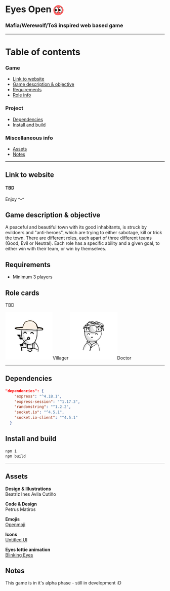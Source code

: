 # Eyes Open <img src="public/assets/icons/eyesopen.svg" alt="Eyes Open logo" width=32 style="vertical-align:middle">

### Mafia/Werewolf/ToS inspired web based game

---

# Table of contents

  ### Game
<!-- - [Eyes Open <img src=public/assets/icons/eyesopen.svg" alt="Eyes Open logo" width=32 style="vertical-align:middle">](#eyes-open-)
    - [Mafia/Werewolf/ToS inspired web based game](#mafiawerewolftos-inspired-web-based-game) -->
  - [Link to website](#link-to-website)
  - [Game description & objective](#game-description--objective)
  - [Requirements](#requirements)
  - [Role info](#role-info)
  <!-- - [Dependencies](#dependencies)
  - [Install and build](#install-and-build)
  - [Assets](#assets)
  - [Notes](#notes) -->
### Project
- [Dependencies](#dependencies)
- [Install and build](#install-and-build)
### Miscellaneous info
- [Assets](#assets)
- [Notes](#notes)

---

## Link to website
#### TBD
Enjoy ^-^


## Game description & objective
 A peaceful and beautiful town with its good inhabitants, is struck by evildoers and "anti-heroes", which are trying to either sabotage, kill or trick the town. There are different roles, each apart of three different teams (Good, Evil or Neutral). Each role has a specific ability and a given goal, to either win with their team, or win by themselves. 
 

## Requirements
- Minimum 3 players

## Role cards

TBD

<p>


<img src="public/assets/rolecards/Villager.jpg" alt="role-card" width=150>Villager
<img src="public/assets/rolecards/Doctor.jpg" alt="role-card" width=150>Doctor

</p>



<!-- <div style="display:flex; justify-content:center; align-items:center; flex-direction:column; gap:1.5rem;">
  
  <div style="display:flex; justify-content:center; align-items:center; flex-direction:row; font-size: 1.5rem; font-weight: 700">Good</div>
  <div style="display:flex; justify-content:center; align-items:center; flex-direction:row; gap:0.5rem;">
    <div style="display:flex; justify-content:center; align-items: center; flex-direction:column; width:20%; padding:1rem; border-radius:1rem; background-color:hsl(0,0%,100%); color:hsl(0,0%,0%); font-weight:500; ">
    <img src="public/assets/rolecards/Villager.jpg" alt="role-card" width=150>
    Villager
    </div>
    <div style="display:flex; justify-content:center; align-items: center; flex-direction:column; width:20%; padding:1rem; border-radius:1rem; background-color:hsl(0,0%,100%); color:hsl(0,0%,0%); font-weight:500; ">
    <img src="public/assets/rolecards/Investigator.jpg" alt="role-card" width=150>
    Investigator
    </div>
    <div style="display:flex; justify-content:center; align-items: center; flex-direction:column; width:20%; padding:1rem; border-radius:1rem; background-color:hsl(0,0%,100%); color:hsl(0,0%,0%); font-weight:500; ">
    <img src="public/assets/rolecards/Doctor.jpg" alt="role-card" width=150>
    Doctor
    </div>
    <div style="display:flex; justify-content:center; align-items: center; flex-direction:column; width:20%; padding:1rem; border-radius:1rem; background-color:hsl(0,0%,100%); color:hsl(0,0%,0%); font-weight:500; ">
    <img src="public/assets/rolecards/Mayor.jpg" alt="role-card" width=150>
    Mayor
    </div>
    <div style="display:flex; justify-content:center; align-items: center; flex-direction:column; width:20%; padding:1rem; border-radius:1rem; background-color:hsl(0,0%,100%); color:hsl(0,0%,0%); font-weight:500 ">
    <img src="public/assets/rolecards/Trapper.jpg" alt="role-card" width=150>
    Trapper
    </div>
  </div>

  <div style="display:flex; justify-content:center; align-items:center; flex-direction:row; font-size: 1.5rem; font-weight: 700">Evil</div>
  <div style="display:flex; justify-content:center; align-items:center; flex-direction:row; gap:0.5rem;">
    <div style="display:flex; justify-content:center; align-items: center; flex-direction:column; width:20%; padding:1rem; border-radius:1rem; background-color:hsl(0,0%,100%); color:hsl(0,0%,0%); font-weight:500; ">
    <img src="public/assets/rolecards/Godfather.jpg" alt="role-card" width=150>
    Godfather
    </div>
    <div style="display:flex; justify-content:center; align-items: center; flex-direction:column; width:20%; padding:1rem; border-radius:1rem; background-color:hsl(0,0%,100%); color:hsl(0,0%,0%); font-weight:500; ">
    <img src="public/assets/rolecards/Mafioso.jpg" alt="role-card" width=150>
    Mafioso
    </div>
    <div style="display:flex; justify-content:center; align-items: center; flex-direction:column; width:20%; padding:1rem; border-radius:1rem; background-color:hsl(0,0%,100%); color:hsl(0,0%,0%); font-weight:500; ">
    <img src="public/assets/rolecards/Surgeon.jpg" alt="role-card" width=150>
    Surgeon
    </div>
    <div style="display:flex; justify-content:center; align-items: center; flex-direction:column; width:20%; padding:1rem; border-radius:1rem; background-color:hsl(0,0%,100%); color:hsl(0,0%,0%); font-weight:500; ">
    <img src="public/assets/rolecards/Witch.jpg" alt="role-card" width=150>
    Witch
    </div>
    <div style="display:flex; justify-content:center; align-items: center; flex-direction:column; width:20%; padding:1rem; border-radius:1rem; background-color:hsl(0,0%,100%); color:hsl(0,0%,0%); font-weight:500; ">
    <img src="public/assets/rolecards/Framer.jpg" alt="role-card" width=150>
    Framer
    </div>
  </div>
  <div style="display:flex; justify-content:center; align-items:center; flex-direction:row; font-size: 1.5rem; font-weight: 700">Neutral</div>
  <div style="display:flex; justify-content:center; align-items:center; flex-direction:row; gap:0.5rem;">
    <div style="display:flex; justify-content:center; align-items: center; flex-direction:column; width:20%; padding:1rem; border-radius:1rem; background-color:hsl(0,0%,100%); color:hsl(0,0%,0%); font-weight:500; ">
    <img src="public/assets/rolecards/Jester.jpg" alt="role-card" width=150>
    Jester
    </div>
    <div style="display:flex; justify-content:center; align-items: center; flex-direction:column; width:20%; padding:1rem; border-radius:1rem; background-color:hsl(0,0%,100%); color:hsl(0,0%,0%); font-weight:500; ">
    <img src="public/assets/rolecards/Serial Killer.jpg" alt="role-card" width=150>
    Serial Killer
    </div>
    <div style="display:flex; justify-content:center; align-items: center; flex-direction:column; width:20%; padding:1rem; border-radius:1rem; background-color:hsl(0,0%,100%); color:hsl(0,0%,0%); font-weight:500; ">
    <img src="public/assets/rolecards/Executioner.jpg" alt="role-card" width=150>
    Executioner
    </div>
    <div style="display:flex; justify-content:center; align-items: center; flex-direction:column; width:20%; padding:1rem; border-radius:1rem; background-color:hsl(0,0%,100%); color:hsl(0,0%,0%); font-weight:500; ">
    <img src="public/assets/rolecards/Lawyer.jpg" alt="role-card" width=150>
    Lawyer
    </div>
  </div>
</div> -->





---
## Dependencies
```json
"dependencies": {
    "express": "^4.18.1",
    "express-session": "^1.17.3",
    "randomstring": "^1.2.2",
    "socket.io": "^4.5.1",
    "socket.io-client": "^4.5.1"
  }
```

## Install and build

```
npm i
npm build
```
---

## Assets


**Design & Illustrations** <br> Beatriz Ines Avila Cutiño

**Code & Design** <br> Petrus Matiros

**Emojis** <br> <a href="https://openmoji.org/library/" target="_blank">Openmoji</a>

**Icons** <br> <a href="https://www.untitledui.com/icons" target="_blank">Untitled UI</a>

**Eyes lottie animation** <br> <a href="https://lottiefiles.com/51493-blinking-eyes" target="_blank">Blinking Eyes</a>

## Notes

This game is in it's alpha phase - still in development :D

